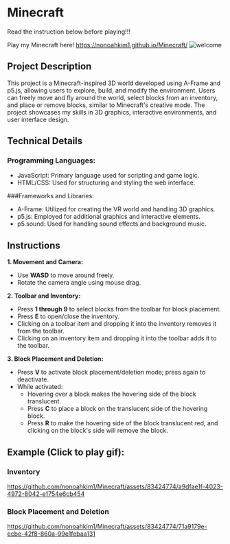 # Minecraft
Read the instruction below before playing!!!

Play my Minecraft here! https://nonoahkim1.github.io/Minecraft/
![welcome](https://github.com/nonoahkim1/Minecraft/assets/83424774/edc52b2b-828c-4c2c-81ab-dd4c52b0f882)


## Project Description
This project is a Minecraft-inspired 3D world developed using A-Frame and p5.js, allowing users to explore, build, and modify the environment. Users can freely move and fly around the world, select blocks from an inventory, and place or remove blocks, similar to Minecraft's creative mode. The project showcases my skills in 3D graphics, interactive environments, and user interface design.


## Technical Details
### Programming Languages:
* JavaScript: Primary language used for scripting and game logic.
* HTML/CSS: Used for structuring and styling the web interface.

###Frameworks and Libraries:
* A-Frame: Utilized for creating the VR world and handling 3D graphics.
* p5.js: Employed for additional graphics and interactive elements.
* p5.sound: Used for handling sound effects and background music.

## Instructions
**1. Movement and Camera:**
* Use **WASD** to move around freely.
* Rotate the camera angle using mouse drag.

**2. Toolbar and Inventory:**
* Press **1 through 9** to select blocks from the toolbar for block placement.
* Press **E** to open/close the inventory.
* Clicking on a toolbar item and dropping it into the inventory removes it from the toolbar.
* Clicking on an inventory item and dropping it into the toolbar adds it to the toolbar.

**3. Block Placement and Deletion:**
* Press **V** to activate block placement/deletion mode; press again to deactivate.
* While activated:
    * Hovering over a block makes the hovering side of the block translucent.
    * Press **C** to place a block on the translucent side of the hovering block.
    * Press **R** to make the hovering side of the block translucent red, and clicking on the block's side will remove the block.
 
## Example (Click to play gif):
### Inventory 

https://github.com/nonoahkim1/Minecraft/assets/83424774/a9dfae1f-4023-4972-8042-e1754e6cb454

### Block Placement and Deletion

https://github.com/nonoahkim1/Minecraft/assets/83424774/71a9179e-ecbe-42f8-860a-99e1febaa131
